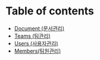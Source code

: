 # Table of contents

* [Document \(문서관리\)](README.md)
* [Teams \(팀관리\)](teams.md)
* [Users \(사용자관리\)](users.md)
* [Members\(팀원관리\)](members.md)

